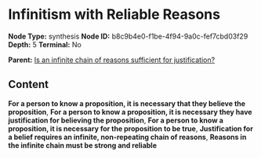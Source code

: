 # Infinitism with Reliable Reasons

**Node Type:** synthesis
**Node ID:** b8c9b4e0-f1be-4f94-9a0c-fef7cbd03f29
**Depth:** 5
**Terminal:** No

**Parent:** [Is an infinite chain of reasons sufficient for justification?](is-an-infinite-chain-of-reasons-sufficient-for-justification-antithesis-37164aef-5cb1-4e5f-baac-c8586097ac97.md)

## Content

**For a person to know a proposition, it is necessary that they believe the proposition**, **For a person to know a proposition, it is necessary they have justification for believing the proposition**, **For a person to know a proposition, it is necessary for the proposition to be true**, **Justification for a belief requires an infinite, non-repeating chain of reasons**, **Reasons in the infinite chain must be strong and reliable**
